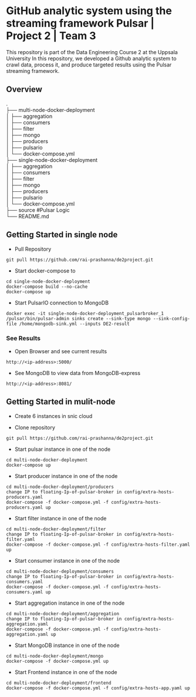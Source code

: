 # GitHub analytic system using the streaming framework Pulsar | Project 2 | Team 3
This repository is part of the Data Engineering Course 2 at the Uppsala University
In this repository, we developed a Github analytic system to crawl data, process it, and produce targeted results using the Pulsar streaming framework. 

## Overview
. <br/>
├── multi-node-docker-deployment    <br/>
│   ├── aggregation                <br/>
│   ├── consumers          <br/>
│   ├── filter    <br/>
│   ├── mongo       <br/>
│   ├── producers   <br/> 
│   ├── pulsario        <br/>
│   └── docker-compose.yml  <br/>
├── single-node-docker-deployment <br/>
│   ├── aggregation         <br/>
│   ├── consumers          <br/>
│   ├── filter    <br/>
│   ├── mongo<br/>
│   ├── producers <br/>
│   ├── pulsario       <br/> 
│   └── docker-compose.yml  <br/> 
├── source                        #Pulsar Logic    <br/>
└── README.md<br/>


## Getting Started in single node
* Pull Repository
```
git pull https://github.com/rai-prashanna/de2project.git
```
* Start docker-compose to 
```
cd single-node-docker-deployment 
docker-compose build --no-cache
docker-compose up
```
* Start PulsarIO connection to MongoDB
```
docker exec -it single-node-docker-deployment_pulsarbroker_1 /pulsar/bin/pulsar-admin sinks create --sink-type mongo --sink-config-file /home/mongodb-sink.yml --inputs DE2-result
```
### See Results
* Open Browser and see current results
```
http://<ip-address>:5000/
```
* See MongoDB to view data from MongoDB-express
```
http://<ip-address>:8081/
```
## Getting Started in mulit-node
* Create 6 instances in snic cloud

* Clone repository  
```
git pull https://github.com/rai-prashanna/de2project.git
```

* Start pulsar instance in one of the node 
```
cd multi-node-docker-deployment
docker-compose up   
```  
* Start producer instance in one of the node 
```
cd multi-node-docker-deployment/producers
change IP to floating-Ip-of-pulsar-broker in config/extra-hosts-producers.yaml 
docker-compose -f docker-compose.yml -f config/extra-hosts-producers.yaml up
```
* Start filter instance in one of the node 
```
cd multi-node-docker-deployment/filter
change IP to floating-Ip-of-pulsar-broker in config/extra-hosts-filter.yaml
docker-compose -f docker-compose.yml -f config/extra-hosts-filter.yaml up
```

* Start consumer instance in one of the node 
```
cd multi-node-docker-deployment/consumers
change IP to floating-Ip-of-pulsar-broker in config/extra-hosts-consumers.yaml
docker-compose -f docker-compose.yml -f config/extra-hosts-consumers.yaml up
```
* Start aggregation instance in one of the node 
```
cd multi-node-docker-deployment/aggregation
change IP to floating-Ip-of-pulsar-broker in config/extra-hosts-aggregation.yaml
docker-compose -f docker-compose.yml -f config/extra-hosts-aggregation.yaml up
```
* Start MongoDB instance in one of the node 
```
cd multi-node-docker-deployment/mongo
docker-compose -f docker-compose.yml up
```
* Start Frontend instance in one of the node 
```
cd multi-node-docker-deployment/frontend
docker-compose -f docker-compose.yml -f config/extra-hosts-app.yaml up
```

